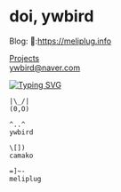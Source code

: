 # doi, ywbird

Blog: 🧴:<https://meliplug.info>

[Projects](https://ywbird.github.io/ywbird)  
[ywbird@naver.com](mailto:ywbird@naver.com)

[![Typing SVG](https://readme-typing-svg.demolab.com?font=JetBrains+Mono&pause=1000&color=F7CB24&vCenter=true&lines=doi%2C+ywbird)](https://git.io/typing-svg)

```
|\_/|
(0,O)

^..^
ywbird

\[])
camako

=]~-
meliplug
```
